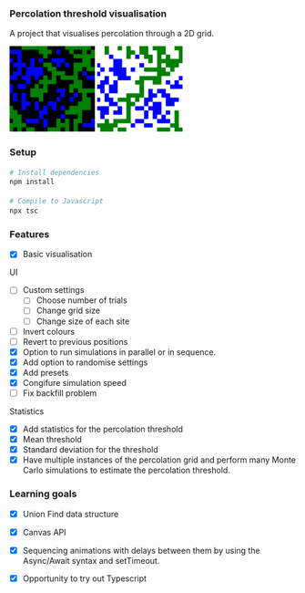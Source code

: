 ### Percolation threshold visualisation 

A project that visualises percolation through a 2D grid.

<picture>
  <source media="(prefers-color-scheme: dark)" srcset="./images/percolationanimationDark.png">
  <source media="(prefers-color-scheme: light)" srcset="./images/percolationanimationLight.png">
<img alt="Example percolation grid" src="./images/percolationanimationDark.png", width="150" height="150" />
<img alt="Example percolation grid" src="./images/percolationanimationLight.png", width="150" height="150" />
</picture>


### Setup 

```bash 
# Install dependencies
npm install 

# Compile to Javascript
npx tsc
```

### Features 

- [x] Basic visualisation 

UI

- [ ] Custom settings
    - [ ] Choose number of trials 
    - [ ] Change grid size 
    - [ ] Change size of each site 
- [ ] Invert colours
- [ ] Revert to previous positions 
- [x] Option to run simulations in parallel or in sequence.
- [x] Add option to randomise settings
- [x] Add presets
- [x] Congifure simulation speed
- [ ] Fix backfill problem 

Statistics 

- [x] Add statistics for the percolation threshold 
- [x] Mean threshold
- [x] Standard deviation for the threshold 
- [x] Have multiple instances of the percolation grid and perform many Monte Carlo simulations to estimate the percolation threshold. 

### Learning goals 

- [x] Union Find data structure 
- [x] Canvas API 
- [x] Sequencing animations with delays between them by using the Async/Await syntax and setTimeout. 
- [x] Opportunity to try out Typescript


